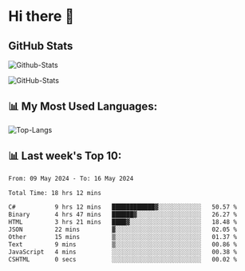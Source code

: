 # Hi there 👋

## GitHub Stats
![Github-Stats](https://github-readme-stats-sigma-five.vercel.app/api?username=ltorson&show_icons=true&theme=radical&count_private=true)

![GitHub-Stats](https://github-readme-stats.vercel.app/api/wakatime?username=LeeTorson&theme=synthwave&size_weight=0.5&count_weight=0.5&title_color=36F9F6&langs_count=10&count_private=true)

## 📊 My Most Used Languages:
![Top-Langs](https://github-readme-stats-sigma-five.vercel.app/api/top-langs/?username=LTorson&layout=compact&langs_count=10)


## 📊 Last week's Top 10:
<!--START_SECTION:waka-->

```txt
From: 09 May 2024 - To: 16 May 2024

Total Time: 18 hrs 12 mins

C#           9 hrs 12 mins   ████████████▓░░░░░░░░░░░░   50.57 %
Binary       4 hrs 47 mins   ██████▓░░░░░░░░░░░░░░░░░░   26.27 %
HTML         3 hrs 21 mins   ████▓░░░░░░░░░░░░░░░░░░░░   18.48 %
JSON         22 mins         ▓░░░░░░░░░░░░░░░░░░░░░░░░   02.05 %
Other        15 mins         ▒░░░░░░░░░░░░░░░░░░░░░░░░   01.37 %
Text         9 mins          ▒░░░░░░░░░░░░░░░░░░░░░░░░   00.86 %
JavaScript   4 mins          ░░░░░░░░░░░░░░░░░░░░░░░░░   00.38 %
CSHTML       0 secs          ░░░░░░░░░░░░░░░░░░░░░░░░░   00.02 %
```

<!--END_SECTION:waka-->
